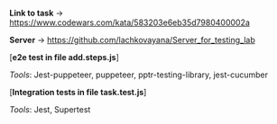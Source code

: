 **Link to task** ->
https://www.codewars.com/kata/583203e6eb35d7980400002a

**Server** ->
https://github.com/lachkovayana/Server_for_testing_lab

[**e2e test in file add.steps.js**]

_Tools_: Jest-puppeteer, puppeteer, pptr-testing-library, jest-cucumber


[**Integration tests in file task.test.js**]

_Tools_: Jest, Supertest
